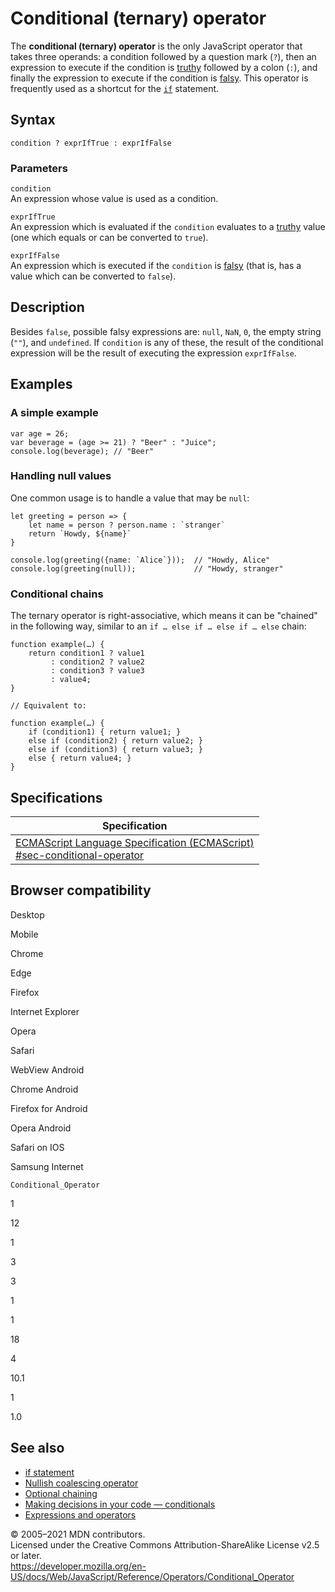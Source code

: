 Conditional (ternary) operator
==============================

The **conditional (ternary) operator** is the only JavaScript operator that takes three operands: a condition followed by a question mark (`?`), then an expression to execute if the condition is [truthy](https://developer.mozilla.org/en-US/docs/Glossary/Truthy) followed by a colon (`:`), and finally the expression to execute if the condition is [falsy](https://developer.mozilla.org/en-US/docs/Glossary/Falsy). This operator is frequently used as a shortcut for the [`if`](../statements/if...else) statement.

Syntax
------

    condition ? exprIfTrue : exprIfFalse

### Parameters

`condition`  
An expression whose value is used as a condition.

`exprIfTrue`  
An expression which is evaluated if the `condition` evaluates to a [truthy](https://developer.mozilla.org/en-US/docs/Glossary/Truthy) value (one which equals or can be converted to `true`).

`exprIfFalse`  
An expression which is executed if the `condition` is [falsy](https://developer.mozilla.org/en-US/docs/Glossary/Falsy) (that is, has a value which can be converted to `false`).

Description
-----------

Besides `false`, possible falsy expressions are: `null`, `NaN`, `0`, the empty string (`""`), and `undefined`. If `condition` is any of these, the result of the conditional expression will be the result of executing the expression `exprIfFalse`.

Examples
--------

### A simple example

    var age = 26;
    var beverage = (age >= 21) ? "Beer" : "Juice";
    console.log(beverage); // "Beer"

### Handling null values

One common usage is to handle a value that may be `null`:

    let greeting = person => {
        let name = person ? person.name : `stranger`
        return `Howdy, ${name}`
    }

    console.log(greeting({name: `Alice`}));  // "Howdy, Alice"
    console.log(greeting(null));             // "Howdy, stranger"

### Conditional chains

The ternary operator is right-associative, which means it can be "chained" in the following way, similar to an `if … else if … else if … else` chain:

    function example(…) {
        return condition1 ? value1
             : condition2 ? value2
             : condition3 ? value3
             : value4;
    }

    // Equivalent to:

    function example(…) {
        if (condition1) { return value1; }
        else if (condition2) { return value2; }
        else if (condition3) { return value3; }
        else { return value4; }
    }

Specifications
--------------

<table><thead><tr class="header"><th>Specification</th></tr></thead><tbody><tr class="odd"><td><a href="https://tc39.es/ecma262/#sec-conditional-operator">ECMAScript Language Specification (ECMAScript)<br />
<span class="small">#sec-conditional-operator</span></a></td></tr></tbody></table>

Browser compatibility
---------------------

Desktop

Mobile

Chrome

Edge

Firefox

Internet Explorer

Opera

Safari

WebView Android

Chrome Android

Firefox for Android

Opera Android

Safari on IOS

Samsung Internet

`Conditional_Operator`

1

12

1

3

3

1

1

18

4

10.1

1

1.0

See also
--------

-   [if statement](../statements/if...else)
-   [Nullish coalescing operator](nullish_coalescing_operator)
-   [Optional chaining](optional_chaining)
-   [Making decisions in your code — conditionals](https://developer.mozilla.org/en-US/docs/Learn/JavaScript/Building_blocks/conditionals)
-   [Expressions and operators](https://developer.mozilla.org/en-US/docs/Web/JavaScript/Guide/Expressions_and_Operators)

© 2005–2021 MDN contributors.  
Licensed under the Creative Commons Attribution-ShareAlike License v2.5 or later.  
<a href="https://developer.mozilla.org/en-US/docs/Web/JavaScript/Reference/Operators/Conditional_Operator" class="_attribution-link">https://developer.mozilla.org/en-US/docs/Web/JavaScript/Reference/Operators/Conditional_Operator</a>
